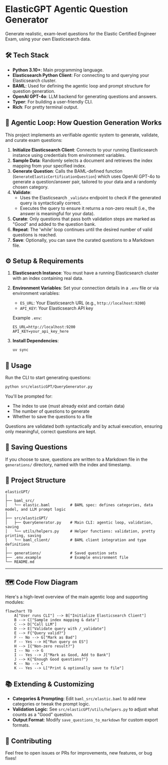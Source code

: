 # ElasticGPT Agentic Question Generator

Generate realistic, exam-level questions for the Elastic Certified Engineer Exam, using your own Elasticsearch data.


## 🛠️ Tech Stack

- **Python 3.10+**: Main programming language.
- **Elasticsearch Python Client**: For connecting to and querying your Elasticsearch cluster.
- **BAML**: Used for defining the agentic loop and prompt structure for question generation.
- **OpenAI GPT-4o**: LLM backend for generating questions and answers.
- **Typer**: For building a user-friendly CLI.
- **Rich**: For pretty terminal output.



## 🤖 Agentic Loop: How Question Generation Works

This project implements an verifiable *agentic* system to generate, validate, and curate exam questions:

1. **Initialize Elasticsearch Client**: Connects to your running Elasticsearch instance using credentials from environment variables.
2. **Sample Data**: Randomly selects a document and retrieves the index mapping from your specified index.
3. **Generate Question**: Calls the BAML-defined function (`GenerateElasticCertificationQuestion`) which uses OpenAI GPT-4o to generate a question/answer pair, tailored to your data and a randomly chosen category.
4. **Validate**: 
   - Uses the Elasticsearch `_validate` endpoint to check if the generated query is syntactically correct.
   - Executes the query to ensure it returns a non-zero result (i.e., the answer is meaningful for your data).
5. **Curate**: Only questions that pass both validation steps are marked as "Good" and added to the question bank.
6. **Repeat**: The 'while' loop continues until the desired number of valid questions is reached.
7. **Save**: Optionally, you can save the curated questions to a Markdown file.



## ⚙️ Setup & Requirements

1. **Elasticsearch Instance**: You must have a running Elasticsearch cluster with an index containing real data.
2. **Environment Variables**: Set your connection details in a `.env` file or via environment variables:
   - `ES_URL`: Your Elasticsearch URL (e.g., `http://localhost:9200`)
   - `API_KEY`: Your Elasticsearch API key

   Example `.env`:
   ```
   ES_URL=http://localhost:9200
   API_KEY=your_api_key_here
   ```

3. **Install Dependencies**:
   ```bash
   uv sync
   ```


## 🚀 Usage

Run the CLI to start generating questions:

```bash
python src/elasticGPT/QueryGenerator.py
```

You'll be prompted for:
- The index to use (must already exist and contain data)
- The number of questions to generate
- Whether to save the questions to a file

Questions are validated both syntactically and by actual execution, ensuring only meaningful, correct questions are kept.



## 💾 Saving Questions

If you choose to save, questions are written to a Markdown file in the `generations/` directory, named with the index and timestamp.



## 🧩 Project Structure

```plaintext
elasticGPT/
│
├── baml_src/
│   └── elastic.baml         # BAML spec: defines categories, data model, and LLM prompt logic
│
├── src/elasticGPT/
│   ├── QueryGenerator.py    # Main CLI: agentic loop, validation, saving
│   └── utils/helpers.py     # Helper functions: validation, pretty printing, saving
│   └── baml_client/         # BAML client integration and type definitions
│
├── generations/             # Saved question sets
├── .env.example             # Example environment file
└── README.md
```

---

## 🗺️ Code Flow Diagram

Here's a high-level overview of the main agentic loop and supporting modules:

```mermaid
flowchart TD
    A["User runs CLI"] --> B["Initialize Elasticsearch Client"]
    B --> C["Sample index mapping & data"]
    C --> D["Call LLM"]
    D --> E["Validate query with /_validate"]
    E --> F{"Query valid?"}
    F -- No --> G["Mark as Bad"]
    F -- Yes --> H["Run query on ES"]
    H --> I{"Non-zero result?"}
    I -- No --> G
    I -- Yes --> J["Mark as Good, Add to Bank"]
    J --> K{"Enough Good questions?"}
    K -- No --> C
    K -- Yes --> L["Print & optionally save to file"]
```



## 📚 Extending & Customizing

- **Categories & Prompting**: Edit `baml_src/elastic.baml` to add new categories or tweak the prompt logic.
- **Validation Logic**: See `src/elasticGPT/utils/helpers.py` to adjust what counts as a "Good" question.
- **Output Format**: Modify `save_questions_to_markdown` for custom export formats.

## 📝 Contributing

Feel free to open issues or PRs for improvements, new features, or bug fixes!



